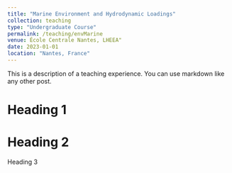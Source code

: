 ```yaml
---
title: "Marine Environment and Hydrodynamic Loadings"
collection: teaching
type: "Undergraduate Course"
permalink: /teaching/envMarine
venue: École Centrale Nantes, LHEEA"
date: 2023-01-01
location: "Nantes, France"
---
```


This is a description of a teaching experience. You can use markdown like any other post.

Heading 1
======

Heading 2
======

Heading 3
